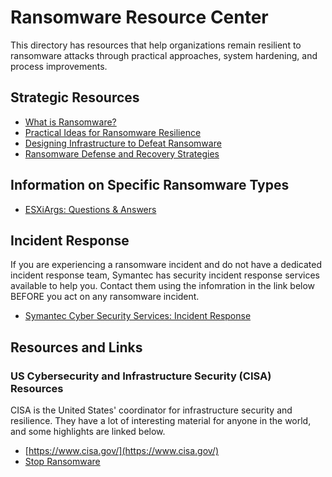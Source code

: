 # Ransomware Resource Center
This directory has resources that help organizations remain resilient to ransomware attacks through practical approaches, system hardening, and process improvements.

## Strategic Resources

* [What is Ransomware?](https://github.com/vmware/vcf-security-and-compliance-guidelines/blob/main/ransomware-resources/What-is-Ransomware.md)
* [Practical Ideas for Ransomware Resilience](https://github.com/vmware/vcf-security-and-compliance-guidelines/blob/main/ransomware-resources/Practical-Ideas-for-Ransomware-Resilience.md)
* [Designing Infrastructure to Defeat Ransomware](https://github.com/vmware/vcf-security-and-compliance-guidelines/blob/main/ransomware-resources/Designing%20Infrastructure%20to%20Defeat%20Ransomware%20-%2020221024.pdf)
* [Ransomware Defense and Recovery Strategies](https://github.com/vmware/vcf-security-and-compliance-guidelines/blob/main/ransomware-resources/Ransomware%20Defense%20and%20Recovery%20Strategies%20-%2020230425.pdf)

## Information on Specific Ransomware Types

* [ESXiArgs: Questions & Answers](https://github.com/vmware/vcf-security-and-compliance-guidelines/blob/main/ransomware-resources/ESXiArgs-Questions-Answers.md)

## Incident Response
If you are experiencing a ransomware incident and do not have a dedicated incident response team, Symantec has security incident response services available to help you. Contact them using the infomration in the link below BEFORE you act on any ransomware incident.

* [Symantec Cyber Security Services: Incident Response](https://docs.broadcom.com/doc/cyber-security-services-incident-response-en)

## Resources and Links

### US Cybersecurity and Infrastructure Security (CISA) Resources
CISA is the United States' coordinator for infrastructure security and resilience. They have a lot of interesting material for anyone in the world, and some highlights are linked below.

* [https://www.cisa.gov/](https://www.cisa.gov/)
* [Stop Ransomware](https://www.cisa.gov/stopransomware)